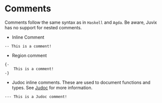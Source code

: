 # Comments

Comments follow the same syntax as in `Haskell` and `Agda`. Be aware, Juvix has no support for nested comments.

- Inline Comment

```juvix
-- This is a comment!
```

- Region comment

```juvix
{-
    This is a comment!
-}
```

- Judoc inline comments. These are used to document functions and types. See [Judoc](./../judoc.md) for more information.

```juvix
--- This is a Judoc comment!
```
